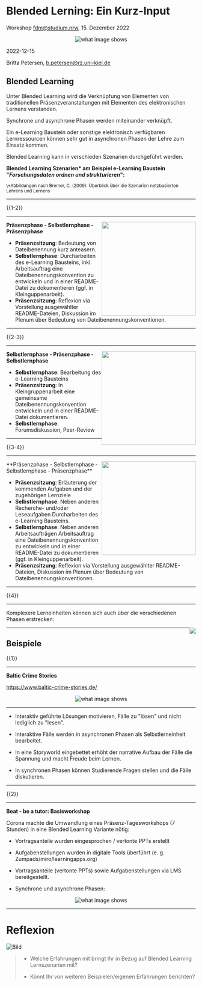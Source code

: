 <!--

author:   Britta Petersen
email:    b.petersen@rz.uni-kiel.de
version:  0.1.0
language: en
narrator: UK English Female

icon:     images/Logo_cau-norm-de-lilagrey-rgb-0720_2022.png

comment:  This document provides a brief introduction to Blended Learning 

-->

# Blended Lerning: Ein Kurz-Input 

Workshop fdm@studium.nrw, 15. Dezember 2022

<center><img src="images/fdm_lehre.png" alt="what image shows" height="auto" width="auto"></center>

2022-12-15

Britta Petersen, b.petersen@rz.uni-kiel.de

## Blended Learning  

Unter Blended Learning wird die Verknüpfung von Elementen von traditionellen Präsenzveranstaltungen mit Elementen des elektronischen Lernens verstanden.

Synchrone und asynchrone Phasen werden miteinander verknüpft.

Ein e-Learning Baustein oder sonstige elektronisch verfügbaren Lernressourcen können sehr gut in asynchronen Phasen der Lehre zum Einsatz kommen.

Blended Learning kann in verschieden Szenarien durchgeführt werden.

**Blended Learning Szenarien\* am Beispiel e-Learning Baustein "*Forschungsdaten ordnen und strukturieren*":**

<div style="text-align:left">
<P><SMALL>\*Abbildungen nach Bremer, C. (2009): Überblick über die Szenarien netzbasierten Lehrens und Lernens</SMALL></P>
</div>

---

{{1-2}}
********************************************************************************
<img src="images/asynchroneLehre_1.png"  style="float:right" width=250px/>

**Präsenzphase - Selbstlernphase - Präsenzphase**

* **Präsenzsitzung**: Bedeutung von Dateibenennung kurz anteasern.
* **Selbstlernphase**: Durcharbeiten des e-Learning Bausteins, inkl. Arbeitsauftrag eine Dateibenennungskonvention zu entwickeln und in einer README-Datei zu dokumentieren (ggf. in Kleinguppenarbeit).
* **Präsenzsitzung**: Reflexion via Vorstellung ausgewählter README-Dateien, Diskussion im Plenum über Bedeutung von Dateibenennungskonventionen.

********************************************************************************

{{2-3}}
********************************************************************************
<img src="images/asynchroneLehre_2.png"  style="float:right" width=250px/>

**Selbstlernphase - Präsenzphase -Selbstlernphase**

* **Selbstlernphase**: Bearbeitung des e-Learning Bausteins
* **Präsenzsitzung**: In Kleingruppenarbeit eine gemeinsame Dateibenennungskonvention entwickeln und in einer README-Datei dokumentieren.
* **Selbstlernphase**: Forumsdiskussion, Peer-Review

********************************************************************************

{{3-4}}
********************************************************************************
<img src="images/asynchroneLehre_3.png"  style="float:right" width=250px/>
**Präsenzphase - Selbstlernphase - Selbstlernphase - Präsenzphase**

* **Präsenzsitzung**: Erläuterung der kommenden Aufgaben und der zugehörigen Lernziele
* **Selbstlernphase**: Neben anderen Recherche- und/oder Leseaufgaben Durcharbeiten des e-Learning Bausteins.
* **Selbstlernphase**: Neben anderen Arbeitsaufträgen Arbeitsauftrag eine Dateibenennungskonvention zu entwickeln und in einer README-Datei zu dokumentieren (ggf. in Kleinguppenarbeit).
* **Präsenzsitzung**: Reflexion via Vorstellung ausgewählter README-Dateien, Diskussion im Plenum über Bedeutung von Dateibenennungskonventionen.

********************************************************************************

{{4}}
********************************************************************************

Komplexere Lerneinheiten können sich auch über die verschiedenen Phasen erstrecken:

<img src="images/asynchroneLehre_4.png"  style="float:right"/>

********************************************************************************

## Beispiele

{{1}}
********************************************************************************

**Baltic Crime Stories**

https://www.baltic-crime-stories.de/

<center><img src="images/BalticCrime.png" alt="what image shows" height="auto" width="auto"></center>

---

* Interaktiv geführte Lösungen motivieren, Fälle zu "lösen" und nicht lediglich zu "lesen".

* Interaktive Fälle werden in asynchronen Phasen als Selbstlerneinheit bearbeitet.

* In eine Storyworld eingebettet erhöht der narrative Aufbau der Fälle  die Spannung und macht Freude beim Lernen.

* In synchronen Phasen können Studierende Fragen stellen und die Fälle diskutieren.

********************************************************************************

{{2}}
********************************************************************************

**Beat - be a tutor: Basisworkshop**

Corona machte die Umwandlung eines Präsenz-Tagesworkshops (7 Stunden) in eine Blended Learning Variante nötig:

* Vortragsanteile wurden eingesprochen / vertonte PPTs erstellt

* Aufgabenstellungen wurden in digitale Tools überführt (e. g. Zumpads/miro/learningapps.org)

* Vortragsanteile (vertonte PPTs) sowie Aufgabenstellungen via LMS bereitgestellt.

* Synchrone und asynchrone Phasen:

<center><img src="images/Beat_blended.png" alt="what image shows" height="auto" width="auto"></center>

********************************************************************************


# Reflexion

![Bild](images/FragezeichenTyp.jpg) <!-- width="150px" align="right" -->

>* Welche Erfahrungen mit bringt Ihr in Bezug auf Blended Learning Lernszenarien mit?
>
>* Könnt Ihr von weiteren Beispielen/eigenen Erfahrungen berichten?
